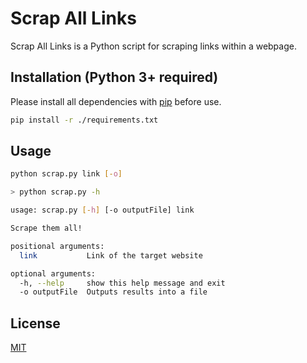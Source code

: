 # Scrap All Links

Scrap All Links is a Python script for scraping links within a webpage.

## Installation (Python 3+ required)

Please install all dependencies with [pip](https://pip.pypa.io/en/stable/) before use.

```bash
pip install -r ./requirements.txt
```

## Usage

```bash
python scrap.py link [-o]
```

```bash
> python scrap.py -h

usage: scrap.py [-h] [-o outputFile] link  

Scrape them all!

positional arguments:
  link           Link of the target website

optional arguments:
  -h, --help     show this help message and exit
  -o outputFile  Outputs results into a file
```

## License

[MIT](https://choosealicense.com/licenses/mit/)